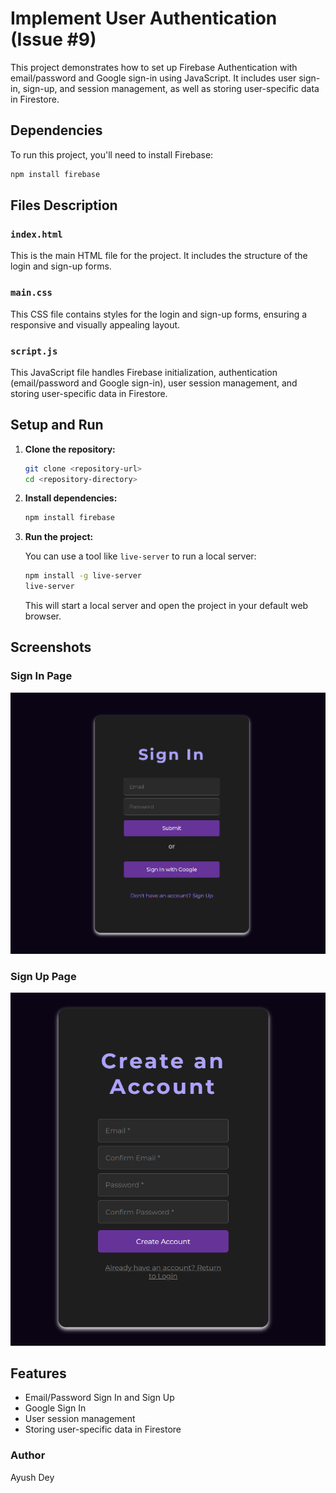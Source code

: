 
# Implement User Authentication (Issue #9)

This project demonstrates how to set up Firebase Authentication with email/password and Google sign-in using JavaScript. It includes user sign-in, sign-up, and session management, as well as storing user-specific data in Firestore.


## Dependencies

To run this project, you'll need to install Firebase:

```sh
npm install firebase
```

## Files Description

### `index.html`

This is the main HTML file for the project. It includes the structure of the login and sign-up forms.

### `main.css`

This CSS file contains styles for the login and sign-up forms, ensuring a responsive and visually appealing layout.

### `script.js`

This JavaScript file handles Firebase initialization, authentication (email/password and Google sign-in), user session management, and storing user-specific data in Firestore.

## Setup and Run

1. **Clone the repository:**

   ```sh
   git clone <repository-url>
   cd <repository-directory>
   ```

2. **Install dependencies:**

   ```sh
   npm install firebase
   ```

3. **Run the project:**

   You can use a tool like `live-server` to run a local server:

   ```sh
   npm install -g live-server
   live-server
   ```

   This will start a local server and open the project in your default web browser.

## Screenshots

### Sign In Page

![Sign In Page](image-2.png)

### Sign Up Page

![Sign Up Page](image-3.png)

## Features

- Email/Password Sign In and Sign Up
- Google Sign In
- User session management
- Storing user-specific data in Firestore


### Author

Ayush Dey

